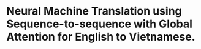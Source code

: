 # Neural Machine Translation using Sequence-to-sequence with Global Attention for English to Vietnamese.
